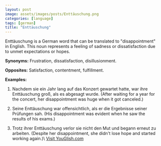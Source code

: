 ```yaml
---
layout: post
image: assets/images/posts/Enttäuschung.png
categories: [language]
tags: [german]
title: "Enttäuschung"
---
```


Enttäuschung is a German word that can be translated to "disappointment" in English. This noun represents a feeling of sadness or dissatisfaction due to unmet expectations or hopes.

**Synonyms:** Frustration, dissatisfaction, disillusionment.

**Opposites:** Satisfaction, contentment, fulfillment.

**Examples:**

1. Nachdem sie ein Jahr lang auf das Konzert gewartet hatte, war ihre Enttäuschung groß, als es abgesagt wurde. (After waiting for a year for the concert, her disappointment was huge when it got canceled.)

2. Seine Enttäuschung war offensichtlich, als er die Ergebnisse seiner Prüfungen sah. (His disappointment was evident when he saw the results of his exams.)

3. Trotz ihrer Enttäuschung verlor sie nicht den Mut und begann erneut zu arbeiten. (Despite her disappointment, she didn't lose hope and started working again.)\ <a id="yg-widget-0" class="youglish-widget" data-query="Enttäuschung" data-lang="german" data-components="8412" data-auto-start="0" data-bkg-color="theme_light" data-title="How%20to%20pronounce%20Enttäuschung%20in%20German"  rel="nofollow" href="https://youglish.com">Visit YouGlish.com</a><script async src="https://youglish.com/public/emb/widget.js" charset="utf-8"></script>